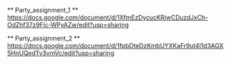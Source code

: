 ** Party_assignment_1 **
 https://docs.google.com/document/d/1XfmEzDycucKRjwCDuzdJxCh-OdZhf37z9Fic-WPyAZw/edit?usp=sharing

** Party_assignment_2 **
https://docs.google.com/document/d/1fpbDteDzKmbUYXKaFr9ut4I1d3AGX5HnUQedTv3vmVc/edit?usp=sharing

